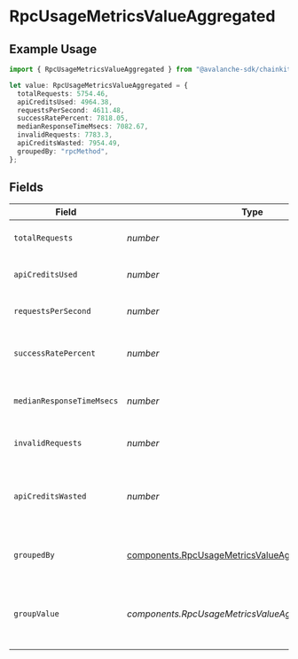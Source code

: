 # RpcUsageMetricsValueAggregated

## Example Usage

```typescript
import { RpcUsageMetricsValueAggregated } from "@avalanche-sdk/chainkit/models/components";

let value: RpcUsageMetricsValueAggregated = {
  totalRequests: 5754.46,
  apiCreditsUsed: 4964.38,
  requestsPerSecond: 4611.48,
  successRatePercent: 7818.05,
  medianResponseTimeMsecs: 7082.67,
  invalidRequests: 7783.3,
  apiCreditsWasted: 7954.49,
  groupedBy: "rpcMethod",
};
```

## Fields

| Field                                                                                                                    | Type                                                                                                                     | Required                                                                                                                 | Description                                                                                                              |
| ------------------------------------------------------------------------------------------------------------------------ | ------------------------------------------------------------------------------------------------------------------------ | ------------------------------------------------------------------------------------------------------------------------ | ------------------------------------------------------------------------------------------------------------------------ |
| `totalRequests`                                                                                                          | *number*                                                                                                                 | :heavy_check_mark:                                                                                                       | The total number of requests                                                                                             |
| `apiCreditsUsed`                                                                                                         | *number*                                                                                                                 | :heavy_check_mark:                                                                                                       | The number of API credits used                                                                                           |
| `requestsPerSecond`                                                                                                      | *number*                                                                                                                 | :heavy_check_mark:                                                                                                       | The number of requests per second                                                                                        |
| `successRatePercent`                                                                                                     | *number*                                                                                                                 | :heavy_check_mark:                                                                                                       | The success rate percentage                                                                                              |
| `medianResponseTimeMsecs`                                                                                                | *number*                                                                                                                 | :heavy_check_mark:                                                                                                       | The median response time in milliseconds                                                                                 |
| `invalidRequests`                                                                                                        | *number*                                                                                                                 | :heavy_check_mark:                                                                                                       | The number of invalid requests                                                                                           |
| `apiCreditsWasted`                                                                                                       | *number*                                                                                                                 | :heavy_check_mark:                                                                                                       | The number of API credits wasted on invalid requests                                                                     |
| `groupedBy`                                                                                                              | [components.RpcUsageMetricsValueAggregatedGroupedBy](../../models/components/rpcusagemetricsvalueaggregatedgroupedby.md) | :heavy_check_mark:                                                                                                       | Column name used for data aggregation                                                                                    |
| `groupValue`                                                                                                             | *components.RpcUsageMetricsValueAggregatedGroupValue*                                                                    | :heavy_minus_sign:                                                                                                       | The value of the column used for data aggregation                                                                        |